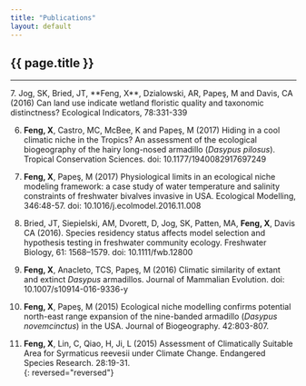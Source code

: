 ```yaml
---
title: "Publications"
layout: default
---
```

## {{ page.title }}  
<hr>
7. Jog, SK, Bried, JT, **Feng, X**, Dzialowski, AR, Papeş, M and Davis, CA (2016) Can land use indicate wetland floristic quality and taxonomic distinctness? Ecological Indicators, 78:331-339  

6. **Feng, X**, Castro, MC, McBee, K and Papeş, M (2017) Hiding in a cool climatic niche in the Tropics? An assessment of the ecological biogeography of the hairy long-nosed armadillo (*Dasypus pilosus*). Tropical Conservation Sciences. doi: 10.1177/1940082917697249  

5. **Feng, X**, Papeş, M (2017) Physiological limits in an ecological niche modeling framework: a case study of water temperature and salinity constraints of freshwater bivalves invasive in USA. Ecological Modelling, 346:48-57. doi: 10.1016/j.ecolmodel.2016.11.008  

4. Bried, JT, Siepielski, AM, Dvorett, D, Jog, SK, Patten, MA, **Feng, X**, Davis CA (2016). Species residency status affects model selection and hypothesis testing in freshwater community ecology. Freshwater Biology, 61: 1568–1579. doi: 10.1111/fwb.12800  

3. **Feng, X**, Anacleto, TCS, Papeş, M (2016) Climatic similarity of extant and extinct *Dasypus* armadillos. Journal of Mammalian Evolution. doi: 10.1007/s10914-016-9336-y  

2. **Feng, X**, Papeş, M (2015) Ecological niche modelling confirms potential north-east range expansion of the nine-banded armadillo (*Dasypus novemcinctus*) in the USA. Journal of Biogeography. 42:803-807.  

1. **Feng, X**, Lin, C, Qiao, H, Ji, L (2015) Assessment of Climatically Suitable Area for Syrmaticus reevesii under Climate Change. Endangered Species Research. 28:19-31.  
{: reversed="reversed"}


